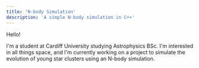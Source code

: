 ```yaml
---
title: 'N-body Simulation'
description: 'A simple N-body simulation in C++'
---
```


Hello!

I'm a student at Cardiff University studying Astrophysics BSc. I'm interested in all things space, and I'm currently working on a project to simulate the evolution of young star clusters using an N-body simulation.